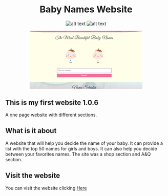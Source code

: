 <div align="center">
<h1>Baby Names Website </h1>
  
  ![alt text](https://img.shields.io/badge/My%20first%20website-1.0.6-yellow)  ![alt text](https://img.shields.io/badge/Made%20by-Max-brightgreen) 
</div>


<p align="center">
<img src="https://github.com/maxrpark/myfirstwebsite1.0.6/blob/main/img/baby-website.jpg" width="70%" align="center">
<p>

## This is my first website 1.0.6

A one page website with different sections.


## What is it about
A website that will help you decide the name of your baby. It can provide a list with the top 50 names for girls and boys.
It can also help you decide between your favorites names. The site was a shop section and A&Q section.

## Visit the website
You can visit the website clicking [Here](https://myfirstwebsite1-0-6.netlify.app//)
